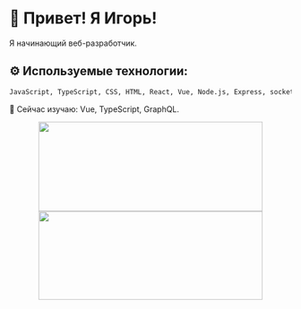 # :wave: Привет! Я Игорь!

Я начинающий веб-разработчик.

## :gear: Используемые технологии:

```bash
JavaScript, TypeScript, CSS, HTML, React, Vue, Node.js, Express, socket.io, mongoDB, GraphQL, Webpack, git.
```

:seedling: Сейчас изучаю: Vue, TypeScript, GraphQL.

<div align="center">
  <a href="https://github.com/anuraghazra/github-readme-stats">
  <img align="center" height="160" width="400" src="https://github-readme-stats.vercel.app/api?username=igor0sipov&show_icons=true&border_color=30363d&bg_color=161B22&title_color=47d34d&text_color=47d34d&icon_color=2e611c" />
</a>
<a href="https://github.com/anuraghazra/convoychat">
  <img align="center" height="158" width="400" src="https://github-readme-stats.vercel.app/api/top-langs/?username=igor0sipov&layout=compact&border_color=30363d&bg_color=161B22&title_color=47d34d&text_color=47d34d&icon_color=2e611c&langs_count=4" />
</a>
  </div>
